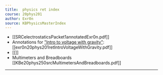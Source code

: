 ```yaml
---
title:  physics ret index
course: 20phys201
author: Exr0n
source: KBPhysicsMasterIndex
---
```


- [[SRCelectrostaticsPacket1annotatedExr0n.pdf]]
- Annotations for ["Intro to voltage with gravity"](https://nuevaschool.instructure.com/courses/2851/assignments/51288): [[exr0n20phys201retIntroVoltageWithGravity.pdf]]
- [[]]
- Multimeters and Breadboards [[KBe20phys250srcMultimetersAndBreadboards.pdf]]

---

